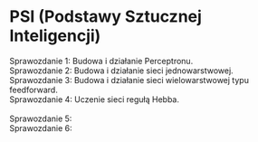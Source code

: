 # PSI (Podstawy Sztucznej Inteligencji) 

Sprawozdanie 1: Budowa i działanie Perceptronu.  
Sprawozdanie 2: Budowa i działanie sieci jednowarstwowej.		
Sprawozdanie 3: Budowa i działanie sieci wielowarstwowej typu feedforward.	  
Sprawozdanie 4:	Uczenie sieci regułą Hebba.<br>  		
Sprawozdanie 5:  		
Sprawozdanie 6:		 
